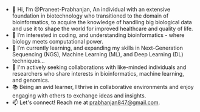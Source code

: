 - 👋 Hi, I’m @Praneet-Prabhanjan, An individual with an extensive foundation in biotechnology who transitioned to the domain of bioinformatics, to
acquire the knowledge of handling big biological data and use it to shape the world for improved healthcare and
quality of life.
- 👀 I’m interested in coding, and understanding bioinformatics - where biology meets computational power.
- 🌱 I’m currently learning, and expanding my skills in Next-Generation Sequencing (NGS), Machine Learning (ML), and Deep Learning (DL) techniques...
- 💞️ I'm actively seeking collaborations with like-minded individuals and researchers who share interests in bioinformatics, machine learning, and genomics.
- 📚 Being an avid learner, I thrive in collaborative environments and enjoy engaging with others to exchange ideas and insights.
- 📫 Let's connect! Reach me at prabhanjan847@gmail.com.

<!---
Praneet-Prabhanjan/Praneet-Prabhanjan is a ✨ special ✨ repository because its `README.md` (this file) appears on your GitHub profile.
You can click the Preview link to take a look at your changes.
--->

